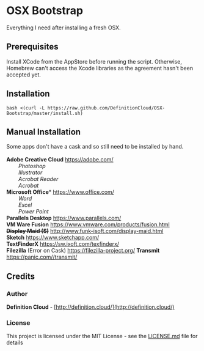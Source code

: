 # OSX Bootstrap
Everything I need after installing a fresh OSX.

## Prerequisites
Install XCode from the AppStore before running the script. Otherwise, Homebrew can't access the Xcode libraries as the agreement hasn't been accepted yet.

## Installation
``` 
bash <(curl -L https://raw.github.com/DefinitionCloud/OSX-Bootstrap/master/install.sh)
```
## Manual Installation
Some apps don't have a cask and so still need to be installed by hand.<br>
<br>
**Adobe Creative Cloud** https://adobe.com/<br>
*&nbsp;&nbsp;&nbsp;&nbsp;&nbsp;&nbsp;&nbsp; Photoshop<br>
&nbsp;&nbsp;&nbsp;&nbsp;&nbsp;&nbsp;&nbsp; Illustrator<br>
&nbsp;&nbsp;&nbsp;&nbsp;&nbsp;&nbsp;&nbsp; Acrobat Reader<br>
&nbsp;&nbsp;&nbsp;&nbsp;&nbsp;&nbsp;&nbsp; Acrobat<br>*
**Microsoft Office*** https://www.office.com/<br>
*&nbsp;&nbsp;&nbsp;&nbsp;&nbsp;&nbsp;&nbsp; Word<br>
&nbsp;&nbsp;&nbsp;&nbsp;&nbsp;&nbsp;&nbsp; Excel<br>
&nbsp;&nbsp;&nbsp;&nbsp;&nbsp;&nbsp;&nbsp; Power Point<br>*
**Parallels Desktop** https://www.parallels.com/<br>
**VM Ware Fusion** https://www.vmware.com/products/fusion.html<br>
**~~Display Maid ($)~~** http://www.funk-isoft.com/display-maid.html<br>
**Sketch** https://www.sketchapp.com/<br>
**TextFinderX** https://sw.ixoft.com/texfinderx/<br>
**Filezilla** (Error on Cask) https://filezilla-project.org/
**Transmit** https://panic.com//transmit/

## Credits

### Author
**Definition Cloud** - [http://definition.cloud/](http://definition.cloud/)

### License
This project is licensed under the MIT License - see the [LICENSE.md](LICENSE.md) file for details
